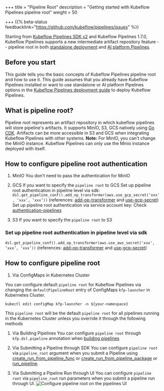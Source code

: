 +++
title = "Pipeline Root"
description = "Getting started with Kubeflow Pipelines pipeline root"
weight = 50

+++
{{% beta-status
feedbacklink="https://github.com/kubeflow/pipelines/issues" %}}

Starting from [Kubeflow Pipelines SDK v2](https://www.kubeflow.org/docs/components/pipelines/sdk/v2/) and Kubeflow Pipelines 1.7.0, Kubeflow Pipelines supports a new intermediate artifact repository feature -- pipeline root in both [standalone deployment](https://www.kubeflow.org/docs/components/pipelines/installation/standalone-deployment/) and [AI platform Pipelines](https://cloud.google.com/ai-platform/pipelines/docs).

## Before you start
This guide tells you the basic concepts of Kubeflow Pipelines pipeline root and how to use it.
This guide assumes that you already have Kubeflow Pipelines installed or want to use standalone or AI platform Pipelines options in the [Kubeflow Pipelines deployment
guide](/docs/components/pipelines/installation/) to deploy Kubeflow Pipelines.

## What is pipeline root?

Pipeline root represents an artifact repository in which kubeflow pipelines will store pipeline's artifacts.
It supports MinIO, S3, GCS natively using [Go CDK](https://github.com/google/go-cloud). Artifacts can be more accessible in S3 and GCS when integrating Kubeflow Pipelines with other systems.
**Note:** For MinIO, you can't change the MinIO instance. Kubeflow Pipelines can only use the Minio instance deployed with itself.

## How to configure pipeline root authentication 
1. MinIO
You don't need to pass the authentication for MinIO

1. GCS
If you want to specify the `pipeline root` to GCS 
Set up pipeline root authentication in pipeline level via sdk:
`dsl.get_pipeline_conf().add_op_transformer(aws.use_gcp_secret('xxx', ‘xxx’, ‘xxx’))`
(references: [add-op-transformer](https://kubeflow-pipelines.readthedocs.io/en/latest/source/kfp.dsl.html#kfp.dsl.PipelineConf.add_op_transformer) and [use-gcp-secret](https://kubeflow-pipelines.readthedocs.io/en/latest/source/kfp.extensions.html#kfp.gcp.use_gcp_secret))
Set up pipeline root authentication via service account key:
Check [authentication-pipelines](https://www.kubeflow.org/docs/distributions/gke/pipelines/authentication-pipelines/)

1. S3
If you want to specify the `pipeline root` to S3
###  Set up pipeline root authentication in pipeline level via sdk
`dsl.get_pipeline_conf().add_op_transformer(aws.use_aws_secret('xxx', ‘xxx’, ‘xxx’))`
(references: [add-op-transformer](https://kubeflow-pipelines.readthedocs.io/en/latest/source/kfp.dsl.html#kfp.dsl.PipelineConf.add_op_transformer) and [use-gcp-secret](https://kubeflow-pipelines.readthedocs.io/en/latest/source/kfp.extensions.html#kfp.aws.use_aws_secret))

## How to configure pipeline root

1. Via ConfigMaps in Kubernetes Cluster

You can configure default `pipeline root` for Kubeflow Pipelines via changing the `defaultPipelineRoot` entry of  ConfigMaps `kfp-launcher` in Kubernetes Cluster.

```shell
kubectl edit configMap kfp-launcher -n ${your-namespace}
```
This `pipeline root` will be the default `pipeline root` for all pipelines running in the Kubernetes Cluster unless you override it through the following methods

1.  Via Building Pipelines
You can configure `pipeline root` through `kfp.dsl.pipeline` annotation when [building pipelines](https://www.kubeflow.org/docs/components/pipelines/sdk/v2/build-pipeline/#build-your-pipeline)

1.  Via Submitting a Pipeline through SDK
You can configure `pipeline root` via `pipeline_root` argument when you submit a Pipeline using [create_run_from_pipeline_func](https://kubeflow-pipelines.readthedocs.io/en/latest/source/kfp.client.html#kfp.Client.create_run_from_pipeline_func) or [create_run_from_pipeline_package](https://kubeflow-pipelines.readthedocs.io/en/latest/source/kfp.client.html#kfp.Client.create_run_from_pipeline_package) 
or [run_pipeline](https://kubeflow-pipelines.readthedocs.io/en/latest/source/kfp.client.html#kfp.Client.run_pipeline).

1.  Via Submitting a Pipeline Run through UI
You can configure `pipeline root` via `pipeline_root` run parameters when you submit a pipeline run through UI.
<img src="/docs/images/pipelines/v2/pipelines-ui-pipelineroot.png"
alt="Configure pipeline root on the pipelines UI"
class="mt-3 mb-3 border border-info rounded">

